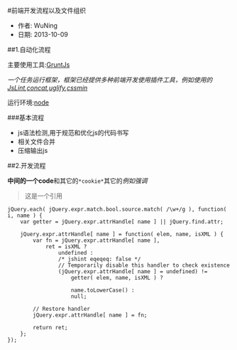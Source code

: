 #前端开发流程以及文件组织

- 作者: WuNing
- 日期: 2013-10-09


##1.自动化流程

主要使用工具:[GruntJs][0]

*一个任务运行框架，框架已经提供多种前端开发使用插件工具，例如使用的[JsLint][1],[concat][2],[uglify][3],[cssmin][4]*

运行环境:[node][n]

###基本流程

- js语法检测,用于规范和优化js的代码书写
- 相关文件合并
- 压缩输出js

[0]:http://gruntjs.com/ "GruntJs"
[n]:http://nodejs.org/ "NodeJs"
[1]:http://jslinterrors.com/ "JSlint"
[2]:https://github.com/gruntjs/grunt-contrib-concat "concat"
[3]:https://github.com/gruntjs/grunt-contrib-uglify "uglify"
[4]:https://npmjs.org/package/grunt-contrib-cssmin "cssmin"


##2.开发流程


**中间的一个code**和其它的`*cookie*`其它的*例如强调*

>这是一个引用

	jQuery.each( jQuery.expr.match.bool.source.match( /\w+/g ), function( i, name ) {
		var getter = jQuery.expr.attrHandle[ name ] || jQuery.find.attr;

		jQuery.expr.attrHandle[ name ] = function( elem, name, isXML ) {
			var fn = jQuery.expr.attrHandle[ name ],
				ret = isXML ?
					undefined :
					/* jshint eqeqeq: false */
					// Temporarily disable this handler to check existence
					(jQuery.expr.attrHandle[ name ] = undefined) !=
						getter( elem, name, isXML ) ?

						name.toLowerCase() :
						null;

			// Restore handler
			jQuery.expr.attrHandle[ name ] = fn;

			return ret;
		};
	});


